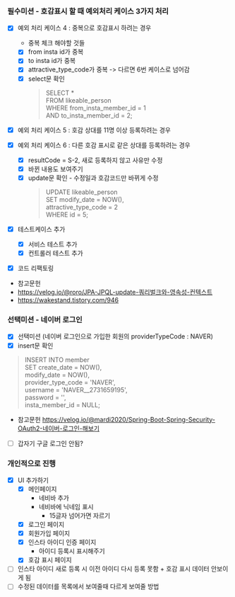### 필수미션 - 호감표시 할 때 예외처리 케이스 3가지 처리

- [x] 예외 처리 케이스 4 : 중복으로 호감표시 하려는 경우
    - 중복 체크 해야할 것들
    - [x] from insta id가 중복
    - [x] to insta id가 중복
    - [x] attractive_type_code가 중복 -> 다르면 6번 케이스로 넘어감
    - [x] select문 확인 <br>
      > SELECT * <br>
      FROM likeable_person <br>
      WHERE from_insta_member_id = 1 <br>
      AND to_insta_member_id = 2;

- [x] 예외 처리 케이스 5 : 호감 상대를 11명 이상 등록하려는 경우

- [x] 예외 처리 케이스 6 : 다른 호감 표시로 같은 상대를 등록하려는 경우
    - [x] resultCode = S-2, 새로 등록하지 않고 사유만 수정
    - [x] 바뀐 내용도 보여주기
    - [x] update문 확인 - 수정일과 호감코드만 바뀌게 수정
      > UPDATE likeable_person <br>
      SET modify_date = NOW(), <br>
      attractive_type_code = 2 <br>
      WHERE id = 5;
      
- [x] 테스트케이스 추가
    - [x] 서비스 테스트 추가
    - [x] 컨트롤러 테스트 추가

- [x] 코드 리팩토링

- 참고문헌
- https://velog.io/@roro/JPA-JPQL-update-쿼리벌크와-영속성-컨텍스트
- https://wakestand.tistory.com/946

### 선택미션 - 네이버 로그인

- [x] 선택미션 (네이버 로그인으로 가입한 회원의 providerTypeCode : NAVER)
- [x] insert문 확인

> INSERT INTO member <br>
> SET create_date = NOW(), <br>
> modify_date = NOW(), <br>
> provider_type_code = 'NAVER', <br>
> username = 'NAVER__2731659195', <br>
> password = '', <br>
> insta_member_id = NULL;

- 참고문헌
  https://velog.io/@mardi2020/Spring-Boot-Spring-Security-OAuth2-네이버-로그인-해보기

- [ ] 갑자기 구글 로그인 안됨?

### 개인적으로 진행

- [x] UI 추가하기
    - [x] 메인페이지
      - 네비바 추가
      - 네비바에 닉네임 표시
        - 15글자 넘어가면 자르기
    - [x] 로그인 페이지
    - [x] 회원가입 페이지
    - [x] 인스타 아이디 인증 페이지
      - 아이디 등록시 표시해주기
    - [x] 호감 표시 페이지

- [ ] 인스타 아이디 새로 등록 시 이전 아이디 다시 등록 못함 + 호감 표시 데이터 안보이게 됨
- [ ] 수정된 데이터를 목록에서 보여줄때 다르게 보여줄 방법
